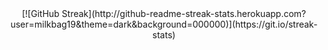 <div id="header" align="center">
  [![GitHub Streak](http://github-readme-streak-stats.herokuapp.com?user=milkbag19&theme=dark&background=000000)](https://git.io/streak-stats)
</div>
